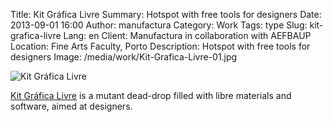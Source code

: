 Title: Kit Gráfica Livre
Summary: Hotspot with free tools for designers
Date: 2013-09-01 16:00
Author: manufactura
Category: Work
Tags: type
Slug: kit-grafica-livre
Lang: en
Client: Manufactura in collaboration with AEFBAUP
Location: Fine Arts Faculty, Porto
Description: Hotspot with free tools for designers
Image: /media/work/Kit-Grafica-Livre-01.jpg

![Kit Gráfica Livre]({static}/media/work/Kit-Grafica-Livre-01.jpg)

[Kit Gráfica Livre](http://kitgrafica.manufacturaindependente.org) is a mutant dead-drop filled with libre materials 
and software, aimed at designers.
